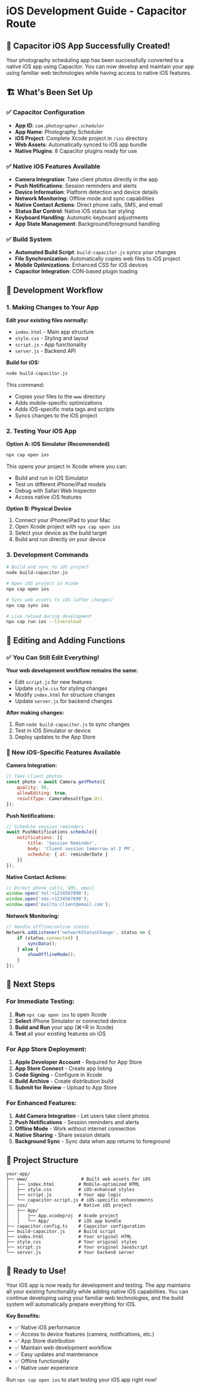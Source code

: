 # iOS Development Guide - Capacitor Route

## 🎉 Capacitor iOS App Successfully Created!

Your photography scheduling app has been successfully converted to a native iOS app using Capacitor. You can now develop and maintain your app using familiar web technologies while having access to native iOS features.

## 🏗️ What's Been Set Up

### ✅ Capacitor Configuration
- **App ID**: `com.photographer.scheduler`
- **App Name**: Photography Scheduler
- **iOS Project**: Complete Xcode project in `/ios` directory
- **Web Assets**: Automatically synced to iOS app bundle
- **Native Plugins**: 8 Capacitor plugins ready for use

### ✅ Native iOS Features Available
- **Camera Integration**: Take client photos directly in the app
- **Push Notifications**: Session reminders and alerts
- **Device Information**: Platform detection and device details
- **Network Monitoring**: Offline mode and sync capabilities
- **Native Contact Actions**: Direct phone calls, SMS, and email
- **Status Bar Control**: Native iOS status bar styling
- **Keyboard Handling**: Automatic keyboard adjustments
- **App State Management**: Background/foreground handling

### ✅ Build System
- **Automated Build Script**: `build-capacitor.js` syncs your changes
- **File Synchronization**: Automatically copies web files to iOS project
- **Mobile Optimizations**: Enhanced CSS for iOS devices
- **Capacitor Integration**: CDN-based plugin loading

## 📱 Development Workflow

### 1. Making Changes to Your App

**Edit your existing files normally:**
- `index.html` - Main app structure
- `style.css` - Styling and layout
- `script.js` - App functionality
- `server.js` - Backend API

**Build for iOS:**
```bash
node build-capacitor.js
```

This command:
- Copies your files to the `www` directory
- Adds mobile-specific optimizations
- Adds iOS-specific meta tags and scripts
- Syncs changes to the iOS project

### 2. Testing Your iOS App

**Option A: iOS Simulator (Recommended)**
```bash
npx cap open ios
```
This opens your project in Xcode where you can:
- Build and run in iOS Simulator
- Test on different iPhone/iPad models
- Debug with Safari Web Inspector
- Access native iOS features

**Option B: Physical Device**
1. Connect your iPhone/iPad to your Mac
2. Open Xcode project with `npx cap open ios`
3. Select your device as the build target
4. Build and run directly on your device

### 3. Development Commands

```bash
# Build and sync to iOS project
node build-capacitor.js

# Open iOS project in Xcode
npx cap open ios

# Sync web assets to iOS (after changes)
npx cap sync ios

# Live reload during development
npx cap run ios --livereload
```

## 🔧 Editing and Adding Functions

### ✅ You Can Still Edit Everything!

**Your web development workflow remains the same:**
- Edit `script.js` for new features
- Update `style.css` for styling changes
- Modify `index.html` for structure changes
- Update `server.js` for backend changes

**After making changes:**
1. Run `node build-capacitor.js` to sync changes
2. Test in iOS Simulator or device
3. Deploy updates to the App Store

### 📸 New iOS-Specific Features Available

**Camera Integration:**
```javascript
// Take client photos
const photo = await Camera.getPhoto({
    quality: 90,
    allowEditing: true,
    resultType: CameraResultType.Uri
});
```

**Push Notifications:**
```javascript
// Schedule session reminders
await PushNotifications.schedule({
    notifications: [{
        title: 'Session Reminder',
        body: 'Client session tomorrow at 2 PM',
        schedule: { at: reminderDate }
    }]
});
```

**Native Contact Actions:**
```javascript
// Direct phone calls, SMS, email
window.open('tel:+1234567890');
window.open('sms:+1234567890');
window.open('mailto:client@email.com');
```

**Network Monitoring:**
```javascript
// Handle offline/online states
Network.addListener('networkStatusChange', status => {
    if (status.connected) {
        syncData();
    } else {
        showOfflineMode();
    }
});
```

## 🎯 Next Steps

### For Immediate Testing:
1. **Run** `npx cap open ios` to open Xcode
2. **Select** iPhone Simulator or connected device
3. **Build and Run** your app (⌘+R in Xcode)
4. **Test** all your existing features on iOS

### For App Store Deployment:
1. **Apple Developer Account** - Required for App Store
2. **App Store Connect** - Create app listing
3. **Code Signing** - Configure in Xcode
4. **Build Archive** - Create distribution build
5. **Submit for Review** - Upload to App Store

### For Enhanced Features:
1. **Add Camera Integration** - Let users take client photos
2. **Push Notifications** - Session reminders and alerts
3. **Offline Mode** - Work without internet connection
4. **Native Sharing** - Share session details
5. **Background Sync** - Sync data when app returns to foreground

## 📂 Project Structure

```
your-app/
├── www/                    # Built web assets for iOS
│   ├── index.html         # Mobile-optimized HTML
│   ├── style.css          # iOS-enhanced styles
│   ├── script.js          # Your app logic
│   └── capacitor-script.js # iOS-specific enhancements
├── ios/                   # Native iOS project
│   ├── App/
│   │   ├── App.xcodeproj  # Xcode project
│   │   └── App/           # iOS app bundle
├── capacitor.config.ts    # Capacitor configuration
├── build-capacitor.js     # Build script
├── index.html             # Your original HTML
├── style.css              # Your original styles
├── script.js              # Your original JavaScript
└── server.js              # Your backend server
```

## 🚀 Ready to Use!

Your iOS app is now ready for development and testing. The app maintains all your existing functionality while adding native iOS capabilities. You can continue developing using your familiar web technologies, and the build system will automatically prepare everything for iOS.

**Key Benefits:**
- ✅ Native iOS performance
- ✅ Access to device features (camera, notifications, etc.)
- ✅ App Store distribution
- ✅ Maintain web development workflow
- ✅ Easy updates and maintenance
- ✅ Offline functionality
- ✅ Native user experience

Run `npx cap open ios` to start testing your iOS app right now!